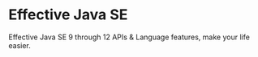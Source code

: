 # Effective Java SE
Effective Java SE 9 through 12 APIs &amp; Language features, make your life easier.
